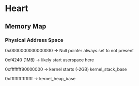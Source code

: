 # Heart

## Memory Map

### Physical Address Space

0x0000000000000000 -> Null pointer always set to not present


0xf4240 (1MB)      -> likely start userspace here


0xffffffff80000000 -> kernel starts (-2GB)
                      kernel_stack_base

0xffffffffffffffff -> kernel_heap_base
